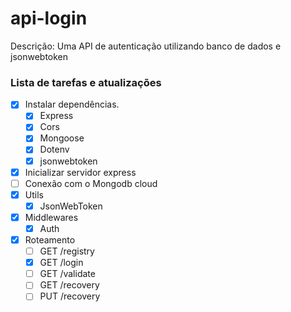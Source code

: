 # api-login

Descrição: Uma API de autenticação utilizando banco de dados e jsonwebtoken

### Lista de tarefas e atualizações

- [x] Instalar dependências.
  - [x] Express
  - [x] Cors
  - [x] Mongoose
  - [x] Dotenv
  - [x] jsonwebtoken
- [x] Inicializar servidor express
- [ ] Conexão com o Mongodb cloud
- [x] Utils
  - [x] JsonWebToken
- [x] Middlewares
  - [x] Auth
- [x] Roteamento
  - [ ] GET /registry
  - [x] GET /login
  - [ ] GET /validate
  - [ ] GET /recovery
  - [ ] PUT /recovery
